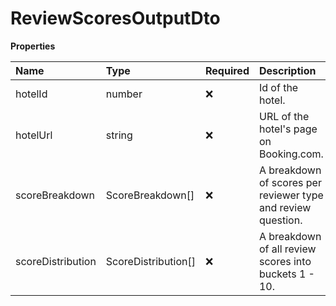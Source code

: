 # ReviewScoresOutputDto

**Properties**

| Name              | Type                | Required | Description                                                  |
| :---------------- | :------------------ | :------- | :----------------------------------------------------------- |
| hotelId           | number              | ❌       | Id of the hotel.                                             |
| hotelUrl          | string              | ❌       | URL of the hotel's page on Booking.com.                      |
| scoreBreakdown    | ScoreBreakdown[]    | ❌       | A breakdown of scores per reviewer type and review question. |
| scoreDistribution | ScoreDistribution[] | ❌       | A breakdown of all review scores into buckets 1 - 10.        |

<!-- This file was generated by liblab | https://liblab.com/ -->
